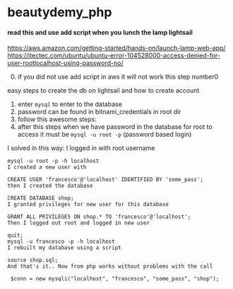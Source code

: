 # beautydemy_php

#### read this and use add script when you lunch the lamp lightsail
https://aws.amazon.com/getting-started/hands-on/launch-lamp-web-app/
https://itectec.com/ubuntu/ubuntu-error-104528000-access-denied-for-user-rootlocalhost-using-password-no/

0. if you did not use add script in aws it will not work this step number0

easy steps to create the db on lightsail and how to create account

1. enter ```mysql``` to enter to the database
2. password can be found in bitnami_credentials in root dir
3. follow this awesome steps:
4. after this steps when we have password in the database for root to access it must be ```mysql -u root -p``` (password based login)


I solved in this way: I logged in with root username
```steps
mysql -u root -p -h localhost
I created a new user with

CREATE USER 'francesco'@'localhost' IDENTIFIED BY 'some_pass';
then I created the database

CREATE DATABASE shop;
I granted privileges for new user for this database

GRANT ALL PRIVILEGES ON shop.* TO 'francesco'@'localhost';
Then I logged out root and logged in new user

quit;
mysql -u francesco -p -h localhost
I rebuilt my database using a script

source shop.sql;
And that's it.. Now from php works without problems with the call

 $conn = new mysqli("localhost", "francesco", "some_pass", "shop");
```
